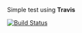 Simple test using **Travis**

[![Build Status](https://travis-ci.org/Alexey911/TravisTest.png?branch=master)](https://travis-ci.org/Alexey911/TravisTest)
